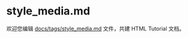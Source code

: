 style_media.md
===

欢迎您编辑 <a target="__blank" href="https://github.com/jaywcjlove/html-tutorial/blob/main/docs/tags/style_media.md">docs/tags/style_media.md</a> 文件，共建 HTML Tutorial 文档。